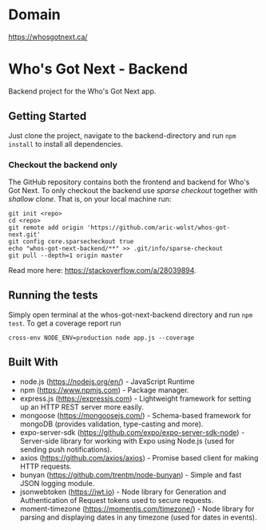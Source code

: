 # Domain
https://whosgotnext.ca/

# Who's Got Next - Backend

Backend project for the Who's Got Next app.

## Getting Started

Just clone the project, navigate to the backend-directory and run `npm install` to install all dependencies.

### Checkout the backend only

The GitHub repository contains both the frontend and backend for Who's Got Next. To only checkout the backend use *sparse checkout* together with *shallow clone*. That is, on your local machine run:
```
git init <repo>
cd <repo>
git remote add origin 'https://github.com/aric-wolst/whos-got-next.git'
git config core.sparsecheckout true
echo "whos-got-next-backend/**" >> .git/info/sparse-checkout
git pull --depth=1 origin master
```

Read more here: https://stackoverflow.com/a/28039894.

## Running the tests
Simply open terminal at the whos-got-next-backend directory and run `npm test`. To get a coverage report run
```
cross-env NODE_ENV=production node app.js --coverage
```

## Built With

* node.js (https://nodejs.org/en/) - JavaScript Runtime
* npm (https://www.npmjs.com) - Package manager.
* express.js (https://expressjs.com) - Lightweight framework for setting up an HTTP REST server more easily.
* mongoose (https://mongoosejs.com/) - Schema-based framework for mongoDB (provides validation, type-casting and more).
* expo-server-sdk (https://github.com/expo/expo-server-sdk-node) - Server-side library for working with Expo using Node.js (used for sending push notifications).
* axios (https://github.com/axios/axios) - Promise based client for making HTTP requests.
* bunyan (https://github.com/trentm/node-bunyan) -  Simple and fast JSON logging module.
* jsonwebtoken (https://jwt.io) - Node library for Generation and Authentication of Request tokens used to secure requests.
* moment-timezone (https://momentjs.com/timezone/) - Node library for parsing and displaying dates in any timezone (used for dates in events).